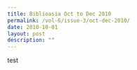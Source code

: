 ```yaml
---
title: Biblioasia Oct to Dec 2010
permalink: /vol-6/issue-3/oct-dec-2010/
date: 2010-10-01
layout: post
description: ""
---
```

test